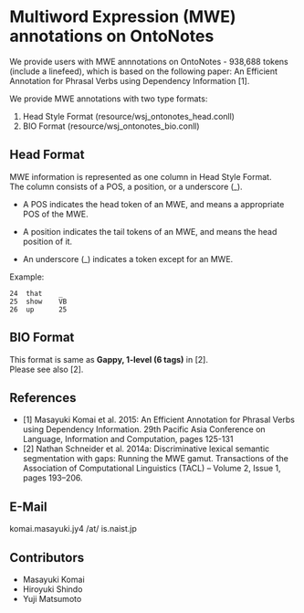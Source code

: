 # Multiword Expression (MWE) annotations on OntoNotes
We provide users with MWE annnotations on OntoNotes - 938,688 tokens (include a linefeed), which is based on the following paper: An Efficient Annotation for Phrasal Verbs using Dependency Information [1].

We provide MWE annotations with two type formats:

   1. Head Style Format	   (resource/wsj_ontonotes_head.conll)
   2. BIO Format	   (resource/wsj_ontonotes_bio.conll)

## Head Format

MWE information is represented as one column in Head Style Format. <br>
The column consists of a POS, a position, or a underscore (_).

- A POS indicates the head token of an MWE, and means a appropriate POS of the MWE.

- A position indicates the tail tokens of an MWE, and means the head position of it.

- An underscore (_) indicates a token except for an MWE.

Example: 

	24	that	_
	25	show	VB
	26	up		25

## BIO Format

This format is same as **Gappy, 1-level (6 tags)** in [2]. <br>
Please see also [2].

## References
- [1] Masayuki Komai et al. 2015: An Efficient Annotation for Phrasal Verbs using Dependency Information. 29th Pacific Asia Conference on Language, Information and Computation, pages 125-131
- [2] Nathan Schneider et al. 2014a: Discriminative lexical semantic
segmentation with gaps: Running the MWE gamut. Transactions of the Association of Computational Linguistics (TACL) – Volume 2, Issue 1, pages 193–206.

## E-Mail

komai.masayuki.jy4 /at/ is.naist.jp

## Contributors
- Masayuki Komai
- Hiroyuki Shindo
- Yuji Matsumoto